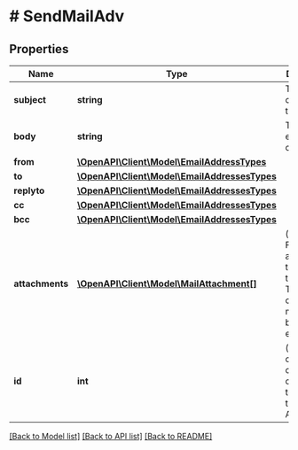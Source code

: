 # # SendMailAdv

## Properties

Name | Type | Description | Notes
------------ | ------------- | ------------- | -------------
**subject** | **string** | The subject or title of the email |
**body** | **string** | The main email contents. |
**from** | [**\OpenAPI\Client\Model\EmailAddressTypes**](EmailAddressTypes.md) |  |
**to** | [**\OpenAPI\Client\Model\EmailAddressesTypes**](EmailAddressesTypes.md) |  |
**replyto** | [**\OpenAPI\Client\Model\EmailAddressesTypes**](EmailAddressesTypes.md) |  | [optional]
**cc** | [**\OpenAPI\Client\Model\EmailAddressesTypes**](EmailAddressesTypes.md) |  | [optional]
**bcc** | [**\OpenAPI\Client\Model\EmailAddressesTypes**](EmailAddressesTypes.md) |  | [optional]
**attachments** | [**\OpenAPI\Client\Model\MailAttachment[]**](MailAttachment.md) | (optional) File attachments to include in the email.  The file contents must be base64 encoded! | [optional]
**id** | **int** | (optional)  ID of the Mail order within our system to use as the Mail Account. | [optional]

[[Back to Model list]](../../README.md#models) [[Back to API list]](../../README.md#endpoints) [[Back to README]](../../README.md)
